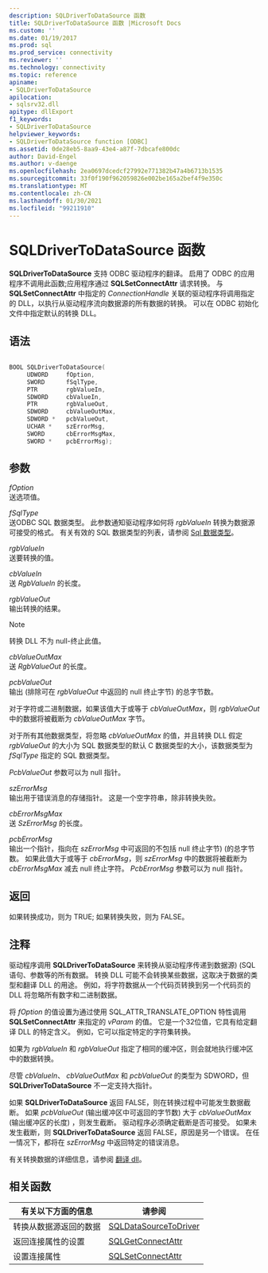 ```yaml
---
description: SQLDriverToDataSource 函数
title: SQLDriverToDataSource 函数 |Microsoft Docs
ms.custom: ''
ms.date: 01/19/2017
ms.prod: sql
ms.prod_service: connectivity
ms.reviewer: ''
ms.technology: connectivity
ms.topic: reference
apiname:
- SQLDriverToDataSource
apilocation:
- sqlsrv32.dll
apitype: dllExport
f1_keywords:
- SQLDriverToDataSource
helpviewer_keywords:
- SQLDriverToDataSource function [ODBC]
ms.assetid: 0de28eb5-8aa9-43e4-a87f-7dbcafe800dc
author: David-Engel
ms.author: v-daenge
ms.openlocfilehash: 2ea0697dcedcf27992e771382b47a4b6713b1535
ms.sourcegitcommit: 33f0f190f962059826e002be165a2bef4f9e350c
ms.translationtype: MT
ms.contentlocale: zh-CN
ms.lasthandoff: 01/30/2021
ms.locfileid: "99211910"
---
```

# <a name="sqldrivertodatasource-function"></a>SQLDriverToDataSource 函数
**SQLDriverToDataSource** 支持 ODBC 驱动程序的翻译。 启用了 ODBC 的应用程序不调用此函数;应用程序通过 **SQLSetConnectAttr** 请求转换。 与 **SQLSetConnectAttr** 中指定的 *ConnectionHandle* 关联的驱动程序将调用指定的 DLL，以执行从驱动程序流向数据源的所有数据的转换。 可以在 ODBC 初始化文件中指定默认的转换 DLL。  
  
## <a name="syntax"></a>语法  
  
```cpp  
  
BOOL SQLDriverToDataSource(  
     UDWORD     fOption,  
     SWORD      fSqlType,  
     PTR        rgbValueIn,  
     SDWORD     cbValueIn,  
     PTR        rgbValueOut,  
     SDWORD     cbValueOutMax,  
     SDWORD *   pcbValueOut,  
     UCHAR *    szErrorMsg,  
     SWORD      cbErrorMsgMax,  
     SWORD *    pcbErrorMsg);  
```  
  
## <a name="arguments"></a>参数  
 *fOption*  
 送选项值。  
  
 *fSqlType*  
 送ODBC SQL 数据类型。 此参数通知驱动程序如何将 *rgbValueIn* 转换为数据源可接受的格式。 有关有效的 SQL 数据类型的列表，请参阅 [Sql 数据类型](../../../odbc/reference/appendixes/sql-data-types.md)。  
  
 *rgbValueIn*  
 送要转换的值。  
  
 *cbValueIn*  
 送 *RgbValueIn* 的长度。  
  
 *rgbValueOut*  
 输出转换的结果。  
  
> [!NOTE]  
>  转换 DLL 不为 null-终止此值。  
  
 *cbValueOutMax*  
 送 *RgbValueOut* 的长度。  
  
 *pcbValueOut*  
 输出 (排除可在 *rgbValueOut* 中返回的 null 终止字节) 的总字节数。  
  
 对于字符或二进制数据，如果该值大于或等于 *cbValueOutMax*，则 *rgbValueOut* 中的数据将被截断为 *cbValueOutMax* 字节。  
  
 对于所有其他数据类型，将忽略 *cbValueOutMax* 的值，并且转换 DLL 假定 *rgbValueOut* 的大小为 SQL 数据类型的默认 C 数据类型的大小，该数据类型为 *fSqlType* 指定的 SQL 数据类型。  
  
 *PcbValueOut* 参数可以为 null 指针。  
  
 *szErrorMsg*  
 输出用于错误消息的存储指针。 这是一个空字符串，除非转换失败。  
  
 *cbErrorMsgMax*  
 送 *SzErrorMsg* 的长度。  
  
 *pcbErrorMsg*  
 输出一个指针，指向在 *szErrorMsg* 中可返回的不包括 null 终止字节)  (的总字节数。 如果此值大于或等于 *cbErrorMsg*，则 *szErrorMsg* 中的数据将被截断为 *cbErrorMsgMax* 减去 null 终止字符。 *PcbErrorMsg* 参数可以为 null 指针。  
  
## <a name="returns"></a>返回  
 如果转换成功，则为 TRUE; 如果转换失败，则为 FALSE。  
  
## <a name="comments"></a>注释  
 驱动程序调用 **SQLDriverToDataSource** 来转换从驱动程序传递到数据源)  (SQL 语句、参数等的所有数据。 转换 DLL 可能不会转换某些数据，这取决于数据的类型和翻译 DLL 的用途。 例如，将字符数据从一个代码页转换到另一个代码页的 DLL 将忽略所有数字和二进制数据。  
  
 将 *fOption* 的值设置为通过使用 SQL_ATTR_TRANSLATE_OPTION 特性调用 **SQLSetConnectAttr** 来指定的 *vParam* 的值。 它是一个32位值，它具有给定翻译 DLL 的特定含义。 例如，它可以指定特定的字符集转换。  
  
 如果为 *rgbValueIn* 和 *rgbValueOut* 指定了相同的缓冲区，则会就地执行缓冲区中的数据转换。  
  
 尽管 *cbValueIn*、 *cbValueOutMax* 和 *pcbValueOut* 的类型为 SDWORD，但 **SQLDriverToDataSource** 不一定支持大指针。  
  
 如果 **SQLDriverToDataSource** 返回 FALSE，则在转换过程中可能发生数据截断。 如果 *pcbValueOut* (输出缓冲区中可返回的字节数) 大于 *cbValueOutMax* (输出缓冲区的长度) ，则发生截断。 驱动程序必须确定截断是否可接受。 如果未发生截断，则 **SQLDriverToDataSource** 返回 FALSE，原因是另一个错误。 在任一情况下，都将在 *szErrorMsg* 中返回特定的错误消息。  
  
 有关转换数据的详细信息，请参阅 [翻译 dll](../../../odbc/reference/develop-app/translation-dlls.md)。  
  
## <a name="related-functions"></a>相关函数  
  
|有关以下方面的信息|请参阅|  
|---------------------------|---------|  
|转换从数据源返回的数据|[SQLDataSourceToDriver](../../../odbc/reference/syntax/sqldatasourcetodriver-function.md)|  
|返回连接属性的设置|[SQLGetConnectAttr](../../../odbc/reference/syntax/sqlgetconnectattr-function.md)|  
|设置连接属性|[SQLSetConnectAttr](../../../odbc/reference/syntax/sqlsetconnectattr-function.md)|
